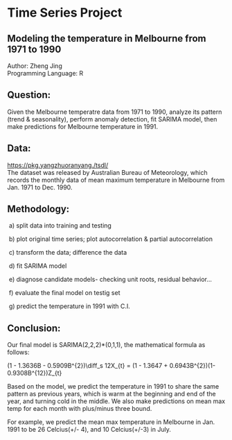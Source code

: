 
# Time Series Project <br>
## Modeling the temperature in Melbourne from 1971 to 1990 <br>

Author: Zheng Jing <br>
Programming Language: R <br>


## Question: 

Given the Melbourne temperatre data from 1971 to 1990, analyze its pattern (trend & seasonality), perform anomaly detection, fit SARIMA model, then make predictions for Melbourne temperature in 1991. <br>


## Data:
https://pkg.yangzhuoranyang./tsdl/ <br>
The dataset was released by Australian Bureau of Meteorology, which records the monthly data of mean maximum temperature in Melbourne from Jan. 1971 to Dec. 1990.


## Methodology:

​ a) split data into training and testing <br>

​ b) plot original time series; plot autocorrelation & partial autocorrelation <br>

​ c) transform the data; difference the data <br>

​ d) fit SARIMA model <br>

​ e) diagnose candidate models- checking unit roots, residual behavior... <br>

​ f) evaluate the final model on testig set <br>

​ g) predict the temperature in 1991 with C.I. <br>


## Conclusion:

Our final model is SARIMA(2,2,2)*(0,1,1), the mathematical formula as follows:

(1 - 1.3636B - 0.5909B^{2})\diff_s 12X_{t} = (1 - 1.3647 + 0.6943B^{2})(1-0.9308B^{12})Z_{t}

Based on the model, we predict the temperature in 1991 to share the same pattern as previous years, which is warm at the beginning and end of the year, and turning cold in the middle. We also make predictions on mean max temp for each month with plus/minus three bound.

For example, we predict the mean max temperature in Melbourne in Jan. 1991  to be 26 Celcius(+/- 4), and 10 Celcius(+/-3) in July.
